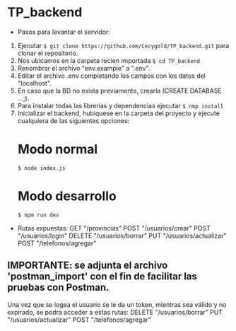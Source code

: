 # TP_backend
* Pasos para levantar el servidor:
1. Ejecutar `$ git clone https://github.com/Cecygold/TP_backend.git` para clonar el repositorio.
2. Nos ubicamos en la carpeta recien importada `$ cd TP_backend`
3. Renombrar el archivo "env.example" a ".env".
4. Editar el archivo .env completando los campos con los datos del "localhost".
5. En caso que la BD no exista previamente, crearla (CREATE DATABASE ...;).
6. Para instalar todas las librerias y dependencias ejecutar `$ nmp install`
7. Inicializar el backend, hubiquese en la carpeta del proyecto y ejecute cualquiera de las siguientes opciones:
   # Modo normal 
     `$ node index.js`
   # Modo desarrollo 
     `$ npm run dev`

* Rutas expuestas:
  GET "/provincias"
  POST "/usuarios/crear"
  POST "/usuarios/login"
  DELETE "/usuarios/borrar" 
  PUT "/usuarios/actualizar"
  POST "/telefonos/agregar"

## IMPORTANTE: se adjunta el archivo 'postman_import' con el fin de facilitar las pruebas con Postman.
Una vez que se logea el usuario se le da un token, mientras sea válido y no expirado, se podra acceder a estas rutas: 
  DELETE "/usuarios/borrar" 
  PUT "/usuarios/actualizar"
  POST "/telefonos/agregar"
